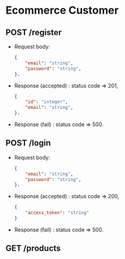 # Ecommerce Customer

## POST /register
- Request body: 
    ```json
    {
        "email": "string",
        "password": "string",
    }.
    ```
- Response (accepted) :
    status code => 201,
    ```json
    {
        "id": "integer",
        "email": "string",
    }.
    ```
- Response (fail) : 
    status code => 500.

## POST /login
- Request body: 
    ```json
    {
        "email": "string",
        "password": "string",
    }.
    ```

- Response (accepted) : 
    status code => 200,
    ```json
    {
        "access_token": "string"
    }
    ```
- Response (fail) : 
    status code => 500.

## GET /products
- Response (accepted) : 
    status code => 200,
    ```json
    {
        "all data products"
    }
    ```
    
- Response (fail) : 
    status code => 500.

## GET /cart
- Response (accepted) : 
    status code => 200,
    ```json
    {
        "all data products"
    }
    ```
    
- Response (fail) : 
    status code => 500.

## POST /cart
- Request body :
    ```json
    {
        "UserId": "integer",
        "ProductId": "integer",
        "amount": "integer",
    }.
    ```
- Response (accepted) : 
    status code => 201,
    ```json
    {
        "msg": "added!"
    }
    ```
- Response (fail) : 
    status code => 400,
    ```json
    {
        "msg": "not foud"
    }
    ```

- Response (fail server) :
    status code => 500.

## PUT /cart/:id
- Request body :
    ```json
    {
        "UserId": "integer",
        "amount": "integer"
    }.
    ```
- Response (accepted) :
    status code => 200,
    ```json
    {
        "msg": "data updated"
    }
    ```
- Response (fail) : 
    status code => 400,
    ```json
    {
        "msg": "data not found"
    }
    ```

- Response (fail server) :
    status code => 500.

## DELETE /cart/:id
- Response (accepted) :
    status code => 200,
    ```json
    {
        "message": "todo success to delete"
    }
    ```
- Response (fail) :
    status code => 404,
    ```json
    {
        "msg": "data not found"
    }
    ```
- Response (fail server) :
    status code => 500.